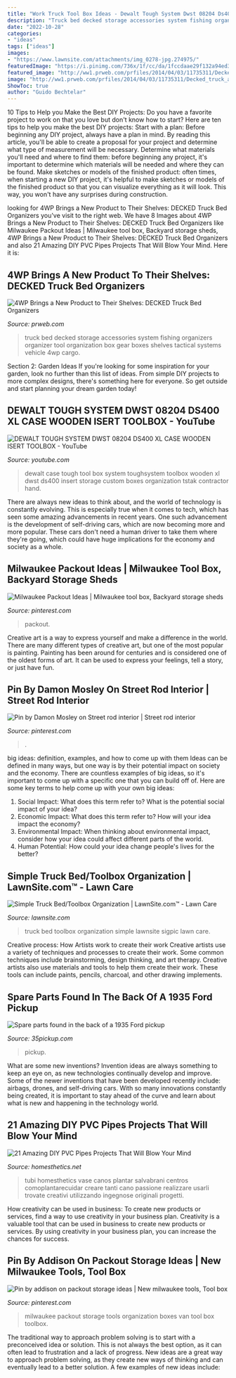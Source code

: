 ```yaml
---
title: "Work Truck Tool Box Ideas - Dewalt Tough System Dwst 08204 Ds400 Xl Case Wooden Isert Toolbox"
description: "Truck bed decked storage accessories system fishing organizers organizer tool organization box gear boxes shelves tactical systems vehicle 4wp cargo"
date: "2022-10-28"
categories:
- "ideas"
tags: ["ideas"]
images:
- "https://www.lawnsite.com/attachments/img_0278-jpg.274975/"
featuredImage: "https://i.pinimg.com/736x/1f/cc/da/1fccdaae29f132a94ed3b95691076d94.jpg"
featured_image: "http://ww1.prweb.com/prfiles/2014/04/03/11735311/Decked_truck_accessories_bed_organizer.jpg"
image: "http://ww1.prweb.com/prfiles/2014/04/03/11735311/Decked_truck_accessories_bed_organizer.jpg"
ShowToc: true
author: "Guido Bechtelar"
---
```



10 Tips to Help you Make the Best DIY Projects:
Do you have a favorite project to work on that you love but don't know how to start? Here are ten tips to help you make the best DIY projects: 
Start with a plan: Before beginning any DIY project, always have a plan in mind. By reading this article, you'll be able to create a proposal for your project and determine what type of measurement will be necessary. Determine what materials you'll need and where to find them: before beginning any project, it's important to determine which materials will be needed and where they can be found. Make sketches or models of the finished product: often times, when starting a new DIY project, it's helpful to make sketches or models of the finished product so that you can visualize everything as it will look. This way, you won't have any surprises during construction.

	

		
looking for 4WP Brings a New Product to Their Shelves: DECKED Truck Bed Organizers you've visit to the right web. We have 8 Images about 4WP Brings a New Product to Their Shelves: DECKED Truck Bed Organizers like Milwaukee Packout Ideas | Milwaukee tool box, Backyard storage sheds, 4WP Brings a New Product to Their Shelves: DECKED Truck Bed Organizers and also 21 Amazing DIY PVC Pipes Projects That Will Blow Your Mind. Here it is:
		
    
## 4WP Brings A New Product To Their Shelves: DECKED Truck Bed Organizers

<img loading=lazy src="http://ww1.prweb.com/prfiles/2014/04/03/11735311/Decked_truck_accessories_bed_organizer.jpg" onerror="this.onerror=null;this.src='https://tse2.mm.bing.net/th?id=OIP.2G8R4D3cKnKK2NEDaIq77QHaE8&amp;pid=15.1';" alt="4WP Brings a New Product to Their Shelves: DECKED Truck Bed Organizers">

_Source: prweb.com_

>truck bed decked storage accessories system fishing organizers organizer tool organization box gear boxes shelves tactical systems vehicle 4wp cargo. 

	

Section 2: Garden Ideas
If you're looking for some inspiration for your garden, look no further than this list of ideas. From simple DIY projects to more complex designs, there's something here for everyone. So get outside and start planning your dream garden today!

    
## DEWALT TOUGH SYSTEM DWST 08204 DS400 XL CASE WOODEN ISERT TOOLBOX - YouTube

<img loading=lazy src="https://i.ytimg.com/vi/Ab0Pv83IIOc/hqdefault.jpg" onerror="this.onerror=null;this.src='https://tse1.mm.bing.net/th?id=OIP.lSE4n7KEy-HzAHSfXHRZIwHaFj&amp;pid=15.1';" alt="DEWALT TOUGH SYSTEM DWST 08204 DS400 XL CASE WOODEN ISERT TOOLBOX - YouTube">

_Source: youtube.com_

>dewalt case tough tool box system toughsystem toolbox wooden xl dwst ds400 insert storage custom boxes organization tstak contractor hand. 

	

There are always new ideas to think about, and the world of technology is constantly evolving. This is especially true when it comes to tech, which has seen some amazing advancements in recent years. One such advancement is the development of self-driving cars, which are now becoming more and more popular. These cars don't need a human driver to take them where they're going, which could have huge implications for the economy and society as a whole.

    
## Milwaukee Packout Ideas | Milwaukee Tool Box, Backyard Storage Sheds

<img loading=lazy src="https://i.pinimg.com/736x/dd/ff/88/ddff88487d9f6a72ee52179039d4a13c.jpg" onerror="this.onerror=null;this.src='https://tse3.mm.bing.net/th?id=OIP.tJ-k3PDGPMuZr2wCk5ihMAHaJ3&amp;pid=15.1';" alt="Milwaukee Packout Ideas | Milwaukee tool box, Backyard storage sheds">

_Source: pinterest.com_

>packout. 

	

Creative art is a way to express yourself and make a difference in the world. There are many different types of creative art, but one of the most popular is painting. Painting has been around for centuries and is considered one of the oldest forms of art. It can be used to express your feelings, tell a story, or just have fun.

    
## Pin By Damon Mosley On Street Rod Interior | Street Rod Interior

<img loading=lazy src="https://i.pinimg.com/736x/1f/38/3a/1f383a0e0bf3f2b8201cd9695a34ef21--vehicles.jpg" onerror="this.onerror=null;this.src='https://tse2.mm.bing.net/th?id=OIP.Vm1bV2sLgWTvVp2nui8j_gHaFj&amp;pid=15.1';" alt="Pin by Damon Mosley on Street rod interior | Street rod interior">

_Source: pinterest.com_

>. 

	

big ideas: definition, examples, and how to come up with them
Ideas can be defined in many ways, but one way is by their potential impact on society and the economy. There are countless examples of big ideas, so it's important to come up with a specific one that you can build off of. Here are some key terms to help come up with your own big ideas:
1. Social Impact: What does this term refer to? What is the potential social impact of your idea?  
2. Economic Impact: What does this term refer to? How will your idea impact the economy?  
3. Environmental Impact: When thinking about environmental impact, consider how your idea could affect different parts of the world. 
4. Human Potential: How could your idea change people's lives for the better?

    
## Simple Truck Bed/Toolbox Organization | LawnSite.com™ - Lawn Care

<img loading=lazy src="https://www.lawnsite.com/attachments/img_0278-jpg.274975/" onerror="this.onerror=null;this.src='https://tse3.mm.bing.net/th?id=OIP.JX3QFaFHXDk68e3GMnCQLwHaE8&amp;pid=15.1';" alt="Simple Truck Bed/Toolbox Organization | LawnSite.com™ - Lawn Care">

_Source: lawnsite.com_

>truck bed toolbox organization simple lawnsite sigpic lawn care. 

	

Creative process: How Artists work to create their work
Creative artists use a variety of techniques and processes to create their work. Some common techniques include brainstorming, design thinking, and art therapy. Creative artists also use materials and tools to help them create their work. These tools can include paints, pencils, charcoal, and other drawing implements.

    
## Spare Parts Found In The Back Of A 1935 Ford Pickup

<img loading=lazy src="https://www.35pickup.com/assets/img/TruckBed.jpg" onerror="this.onerror=null;this.src='https://tse2.mm.bing.net/th?id=OIP.QUUhbL1pGPV_2Gt482B9kwHaFj&amp;pid=15.1';" alt="Spare parts found in the back of a 1935 Ford pickup">

_Source: 35pickup.com_

>pickup. 

	

What are some new inventions?
Invention ideas are always something to keep an eye on, as new technologies continually develop and improve. Some of the newer inventions that have been developed recently include: airbags, drones, and self-driving cars. With so many innovations constantly being created, it is important to stay ahead of the curve and learn about what is new and happening in the technology world.

    
## 21 Amazing DIY PVC Pipes Projects That Will Blow Your Mind

<img loading=lazy src="https://cdn.homesthetics.net/wp-content/uploads/2017/11/DIY-PVC-Pipe-Modern-Spring-Centerpieces-1.jpg" onerror="this.onerror=null;this.src='https://tse1.mm.bing.net/th?id=OIP.b90a4VJIjR1Nv4zCy7TEMwHaFo&amp;pid=15.1';" alt="21 Amazing DIY PVC Pipes Projects That Will Blow Your Mind">

_Source: homesthetics.net_

>tubi homesthetics vase canos plantar salvabrani centros comoplantarecuidar creare tanti cano passione realizzare usarli trovate creativi utilizzando ingegnose originali progetti. 

	

How creativity can be used in business: To create new products or services, find a way to use creativity in your business plan.
Creativity is a valuable tool that can be used in business to create new products or services. By using creativity in your business plan, you can increase the chances for success.

    
## Pin By Addison On Packout Storage Ideas | New Milwaukee Tools, Tool Box

<img loading=lazy src="https://i.pinimg.com/736x/1f/cc/da/1fccdaae29f132a94ed3b95691076d94.jpg" onerror="this.onerror=null;this.src='https://tse3.mm.bing.net/th?id=OIP.z11gMIr_x68XSEL4RhoB4AHaJ3&amp;pid=15.1';" alt="Pin by addison on packout storage ideas | New milwaukee tools, Tool box">

_Source: pinterest.com_

>milwaukee packout storage tools organization boxes van tool box toolbox. 

	

The traditional way to approach problem solving is to start with a preconceived idea or solution. This is not always the best option, as it can often lead to frustration and a lack of progress. New ideas are a great way to approach problem solving, as they create new ways of thinking and can eventually lead to a better solution. A few examples of new ideas include:

